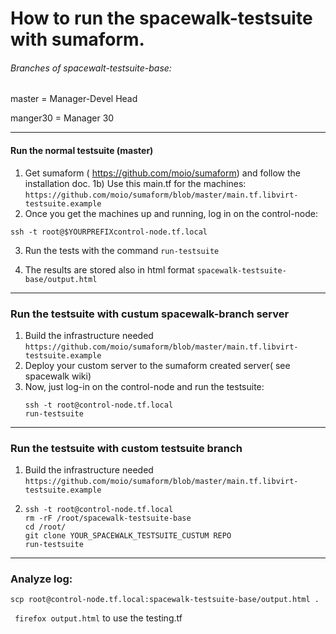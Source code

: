 # How to run the spacewalk-testsuite with sumaform.

######  Branches of spacewalt-testsuite-base:

master = Manager-Devel Head

manger30 = Manager 30

___
#### Run the normal testsuite (master)

1) Get sumaform ( https://github.com/moio/sumaform) and follow the installation doc.
1b) Use this main.tf for the machines: ```https://github.com/moio/sumaform/blob/master/main.tf.libvirt-testsuite.example```
2) Once you get the machines up and running, log in on the control-node:

```ssh -t root@$YOURPREFIXcontrol-node.tf.local```

3) Run the tests with the command ```run-testsuite ``` 

4) The results are stored also in html format ```spacewalk-testsuite-base/output.html ``` 


___
### Run the testsuite with custum spacewalk-branch server

1)  Build the infrastructure needed  ```https://github.com/moio/sumaform/blob/master/main.tf.libvirt-testsuite.example```
2)  Deploy your custom  server to  the sumaform created server( see spacewalk wiki)
3) Now, just log-in on the control-node and run the testsuite:
     ```console
     ssh -t root@control-node.tf.local
     run-testsuite
     ```

___
### Run the testsuite with custom testsuite branch

1)  Build the infrastructure needed  ```https://github.com/moio/sumaform/blob/master/main.tf.libvirt-testsuite.example```
2)   ```console
     ssh -t root@control-node.tf.local
     rm -rF /root/spacewalk-testsuite-base
     cd /root/
     git clone YOUR_SPACEWALK_TESTSUITE_CUSTUM REPO
     run-testsuite
     ```
    
___
### Analyze log:
 
 ``` scp root@control-node.tf.local:spacewalk-testsuite-base/output.html . ```
 
 ``` firefox output.html```
  to use the testing.tf
 

 
 
